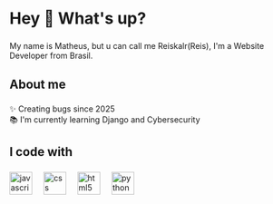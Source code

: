 <h1 align="left">Hey 👋 What's up?</h1>

###

<p align="left">My name is Matheus, but u can call me Reiskalr(Reis),  I'm a Website Developer from Brasil.</p>

###

<h2 align="left">About me</h2>

###

<p align="left">✨ Creating bugs since 2025<br>📚 I'm currently learning Django and Cybersecurity</p>

###

<h2 align="left">I code with</h2>

###

<div align="left">
  <img src="https://cdn.jsdelivr.net/gh/devicons/devicon/icons/javascript/javascript-original.svg" height="40" alt="javascript logo"  />
  <img width="12" />
  <img src="https://cdn.jsdelivr.net/gh/devicons/devicon/icons/css3/css3-original.svg" height="40" alt="css logo"  />
  <img width="12" />
  <img src="https://cdn.jsdelivr.net/gh/devicons/devicon/icons/html5/html5-original.svg" height="40" alt="html5 logo"  />
  <img width="12" />
  <img src="https://cdn.jsdelivr.net/gh/devicons/devicon/icons/python/python-original.svg" height="40" alt="python logo"  />
</div>

###
